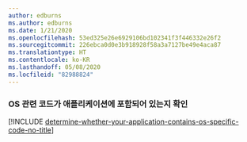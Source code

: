 ```yaml
---
author: edburns
ms.author: edburns
ms.date: 1/21/2020
ms.openlocfilehash: 53ed325e26e6929106bd102341f3f446332e26f2
ms.sourcegitcommit: 226ebca0d0e3b918928f58a3a7127be49e4aca87
ms.translationtype: HT
ms.contentlocale: ko-KR
ms.lasthandoff: 05/08/2020
ms.locfileid: "82988824"
---
```

### <a name="determine-whether-your-application-contains-os-specific-code"></a>OS 관련 코드가 애플리케이션에 포함되어 있는지 확인

[!INCLUDE [determine-whether-your-application-contains-os-specific-code-no-title](determine-whether-your-application-contains-os-specific-code-no-title.md)]
